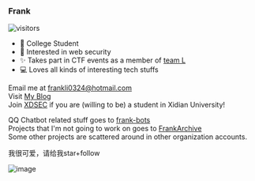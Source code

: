 ### Frank

![visitors](https://visitor-badge.laobi.icu/badge?page_id=frankliC4F88414-C20B-4ACE-986C-93E4780539CC.readme.md)

- 🏫 College Student
- 🔐 Interested in web security
- ✨ Takes part in CTF events as a member of [team L](https://l.xdsec.org)
- 💻 Loves all kinds of interesting tech stuffs

Email me at <frankli0324@hotmail.com>  
Visit [My Blog](https://blog.frankli.site)  
Join [XDSEC](https://xdsec.org) if you are (willing to be) a student in Xidian University!

QQ Chatbot related stuff goes to [frank-bots](https://github.com/frank-bots)  
Projects that I'm not going to work on goes to [FrankArchive](https://github.com/FrankArchive)  
Some other projects are scattered around in other organization accounts.

我很可爱，请给我star+follow

![image](https://user-images.githubusercontent.com/20221896/134801632-c9689848-11d9-461e-a26f-dc2f0a0842c5.png)
